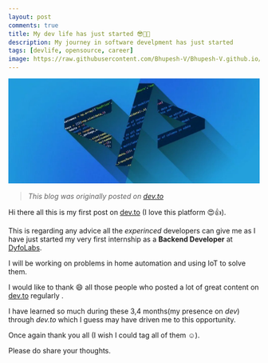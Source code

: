 ```yaml
---
layout: post
comments: true
title: My dev life has just started 😎👩‍💻
description: My journey in software develpment has just started
tags: [devlife, opensource, career]
image: https://raw.githubusercontent.com/Bhupesh-V/Bhupesh-V.github.io/master/images/blog1.png
---
```

![blog1](https://raw.githubusercontent.com/Bhupesh-V/Bhupesh-V.github.io/master/images/blog1.png)

> *This blog was originally posted on [dev.to](https://dev.to/bhupesh/my-dev-life-has-just-started--3959)*

Hi there all this is my first post on [dev.to](dev.to) (I love this platform 😍👍).

This is regarding any advice all the *experinced* developers can give me as I have just started my very first internship as a **Backend Developer** at [DyfoLabs](https://dyfolabs.com).

I will be working on problems in home automation and using IoT to solve them.

I would like to thank 😄 all those people who posted a lot of great content on [dev.to](dev.to) regularly .

I have learned so much during these 3,4 months(my presence on *dev*)  through *dev.to* which I guess may have driven me to this opportunity.

Once again thank you all (I wish I could tag all of them ☺️).

Please do share your thoughts.
